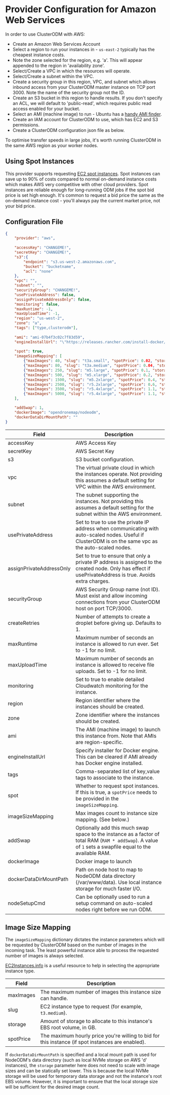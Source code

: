 # Provider Configuration for Amazon Web Services

In order to use ClusterODM with AWS:

* Create an Amazon Web Services Account
* Select a region to run your instances in - `us-east-2` typically has the cheapest instance costs.
* Note the zone selected for the region, e.g. 'a'.  This will appear appended to the region in 'availability zone'.
* Select/Create a VPC in which the resources will operate.
* Select/Create a subnet within the VPC.
* Create a security group in this region, VPC, and subnet which allows inbound access from your ClusterODM master instance on TCP port 3000. Note the name of the security group not the ID.
* Create an S3 bucket in this region to handle results. If you don't specify an ACL, we will default to 'public-read', which requires public read access enabled for your bucket.
* Select an AMI (machine image) to run - Ubuntu has a [handy AMI finder](https://cloud-images.ubuntu.com/locator/ec2/).
* Create an IAM account for ClusterODM to use, which has EC2 and S3 permissions.
* Create a ClusterODM configuration json file as below.

To optimise transfer speeds in large jobs, it's worth running ClusterODM in the same AWS region as your worker nodes.

## Using Spot Instances

This provider supports requesting [EC2 spot instances](https://aws.amazon.com/ec2/spot/). Spot instances can save up to 90% of costs compared to
normal on-demand instance costs which makes AWS very competitive with other cloud providers. Spot instances are reliable enough
for long-running ODM jobs if the spot bid price is set high enough. It's common to request a bid price the same as
the on-demand instance cost - you'll always pay the current market price, not your bid price.

## Configuration File
```json
{
    "provider": "aws",
    
    "accessKey": "CHANGEME!",
    "secretKey": "CHANGEME!",
    "s3":{
        "endpoint": "s3.us-west-2.amazonaws.com",
        "bucket": "bucketname",
        "acl": "none"
    },
    "vpc": "",
    "subnet": "",
    "securityGroup": "CHANGEME!",
    "usePrivateAddress": false,
    "assignPrivateAddressOnly": false,
    "monitoring": false,
    "maxRuntime": -1,
    "maxUploadTime": -1,
    "region": "us-west-2",
    "zone": "a",
    "tags": ["type,clusterodm"],
    
    "ami": "ami-07b4f3c02c7f83d59",
    "engineInstallUrl": "\"https://releases.rancher.com/install-docker/19.03.9.sh\"",
    
    "spot": true,
    "imageSizeMapping": [
        {"maxImages": 40, "slug": "t3a.small", "spotPrice": 0.02, "storage": 60},
        {"maxImages": 80, "slug": "t3a.medium", "spotPrice": 0.04, "storage": 100},
        {"maxImages": 250, "slug": "m5.large", "spotPrice": 0.1, "storage": 160},
        {"maxImages": 500, "slug": "m5.xlarge", "spotPrice": 0.2, "storage": 320},
        {"maxImages": 1500, "slug": "m5.2xlarge", "spotPrice": 0.4, "storage": 640},
        {"maxImages": 2500, "slug": "r5.2xlarge", "spotPrice": 0.6, "storage": 1200},
        {"maxImages": 3500, "slug": "r5.4xlarge", "spotPrice": 1.1, "storage": 2000},
        {"maxImages": 5000, "slug": "r5.4xlarge", "spotPrice": 1.1, "storage": 2500}
    ],

    "addSwap": 1,
    "dockerImage": "opendronemap/nodeodm",
    "dockerDataDirMountPath": ""
}
```

| Field                       | Description                                                                                                                                                |
|-----------------------------|------------------------------------------------------------------------------------------------------------------------------------------------------------|
| accessKey                   | AWS Access Key                                                                                                                                             |
| secretKey                   | AWS Secret Key                                                                                                                                             |
| s3                          | S3 bucket configuration.                                                                                                                                   |
| vpc                         | The virtual private cloud in which the instances operate. Not providing this assumes a default setting for VPC within the AWS environment.                 |
| subnet                      | The subnet supporting the instances.  Not providing this assumes a default setting for the subnet within the AWS environment.                              |
| usePrivateAddress           | Set to true to use the private IP address when communicating with auto-scaled nodes. Useful if ClusterODM is on the same vpc as the auto-scaled nodes.     |
| assignPrivateAddressOnly    | Set to true to ensure that only a private IP address is assigned to the created node. Only has effect if usePrivateAddress is true. Avoids extra charges.  |
| securityGroup               | AWS Security Group name (not ID). Must exist and allow incoming connections from your ClusterODM host on port TCP/3000.                                    |
| createRetries               | Number of attempts to create a droplet before giving up. Defaults to 1.                                                                                    |
| maxRuntime                  | Maximum number of seconds an instance is allowed to run ever. Set to -1 for no limit.                                                                      |
| maxUploadTime               | Maximum number of seconds an instance is allowed to receive file uploads. Set to -1 for no limit.                                                          |
| monitoring                  | Set to true to enable detailed Cloudwatch monitoring for the instance.                                                                                     |
| region                      | Region identifier where the instances should be created.                                                                                                   |
| zone		                  | Zone identifier where the instances should be created.                                                                                                     |
| ami                         | The AMI (machine image) to launch this instance from. Note that AMIs are region-specific.                                                                  |
| engineInstallUrl            | Specify installer for Docker engine. This can be cleared if AMI already has Docker engine installed.                                                       |
| tags                        | Comma-separated list of key,value tags to associate to the instance.                                                                                       |
| spot                        | Whether to request spot instances. If this is true, a `spotPrice` needs to be provided in the `imageSizeMapping`.                                          |
| imageSizeMapping            | Max images count to instance size mapping. (See below.)                                                                                                    |
| addSwap                     | Optionally add this much swap space to the instance as a factor of total RAM (`RAM * addSwap`). A value of `1` sets a swapfile equal to the available RAM. |
| dockerImage                 | Docker image to launch                                                                                                                                     |
| dockerDataDirMountPath      | Path on node host to map to NodeODM data directory (/var/www/data). Use local instance storage for much faster I/O.                                        |
| nodeSetupCmd                | Can be optionally used to run a setup command on auto-scaled nodes right before we run ODM.                                                                |

## Image Size Mapping

The `imageSizeMapping` dictionary dictates the instance parameters which will be requested by ClusterODM based on the number of images in the incoming task. The least powerful
instance able to process the requested number of images is always selected.

[EC2Instances.info](https://www.ec2instances.info) is a useful resource to help in selecting the appropriate instance type.

| Field     | Description                                                                                       |
|-----------|---------------------------------------------------------------------------------------------------|
| maxImages | The maximum number of images this instance size can handle.                                       |
| slug      | EC2 instance type to request (for example, `t3.medium`).                                          |
| storage   | Amount of storage to allocate to this instance's EBS root volume, in GB.                          |
| spotPrice | The maximum hourly price you're willing to bid for this instance (if spot instances are enabled). |

If `dockerDataDirMountPath` is specified and a local mount path is used for NodeODM's data directory (such as local NVMe storage on AWS 'd' instances), 
the `storage` parameter here does not need to scale with image sizes and can be statically set lower. This is because the local NVMe storage will be used for temporary data 
storage and not the instance's root EBS volume. However, it is important to ensure that the local storage size will be sufficient for the desired image count.
